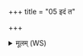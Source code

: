 +++
title = "05 इदं त"

+++
<details><summary>मूलम् (WS)</summary>

इदं त एकं पर ऊ त एकं तृतीयेन ज्योतिषा सं विशस्व ।  
संवेशने तन्वा चारुरेधि प्रियो देवानां परमे सधस्थे ॥ ५ ॥
</details>